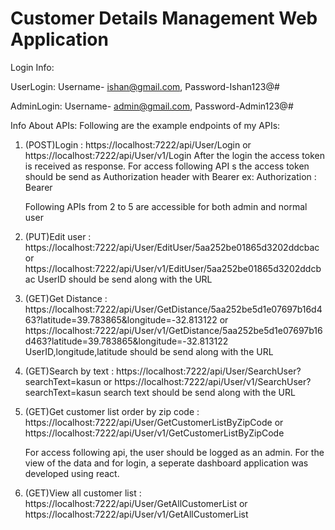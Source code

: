 # Customer Details Management Web Application

Login Info:

UserLogin:
Username- ishan@gmail.com, Password-Ishan123@#

AdminLogin:
Username- admin@gmail.com, Password-Admin123@#

Info About APIs: 
Following are the example endpoints of my APIs:
1. (POST)Login :  https://localhost:7222/api/User/Login or https://localhost:7222/api/User/v1/Login
After the login the access token is received as response. For access following API s the access token should be send as Authorization header with Bearer
ex: Authorization : Bearer <AcessToken>

    Following APIs from 2 to 5 are accessible for both admin and normal user

2. (PUT)Edit user : https://localhost:7222/api/User/EditUser/5aa252be01865d3202ddcbac or https://localhost:7222/api/User/v1/EditUser/5aa252be01865d3202ddcbac
	UserID should be send along with the URL

3. (GET)Get Distance : https://localhost:7222/api/User/GetDistance/5aa252be5d1e07697b16d463?latitude=39.783865&longitude=-32.813122 or
   https://localhost:7222/api/User/v1/GetDistance/5aa252be5d1e07697b16d463?latitude=39.783865&longitude=-32.813122
	UserID,longitude,latitude should be send along with the URL

4. (GET)Search by text : https://localhost:7222/api/User/SearchUser?searchText=kasun or  https://localhost:7222/api/User/v1/SearchUser?searchText=kasun
	search text should be send along with the URL

5. (GET)Get customer list order by zip code : https://localhost:7222/api/User/GetCustomerListByZipCode or https://localhost:7222/api/User/v1/GetCustomerListByZipCode

     For access following api, the user should be logged as an admin. For the view of the data and for login, a seperate dashboard application was developed using react.

6. (GET)View all customer list : https://localhost:7222/api/User/GetAllCustomerList or https://localhost:7222/api/User/v1/GetAllCustomerList
